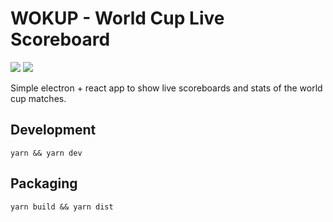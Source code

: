 # WOKUP - World Cup Live Scoreboard

![](https://i.imgur.com/ChNIfp9.png)
![](https://i.imgur.com/DBGR6Ov.png)

Simple electron + react app to show live scoreboards and stats of the world cup matches.

## Development

```
yarn && yarn dev
```

## Packaging 

```
yarn build && yarn dist
```

